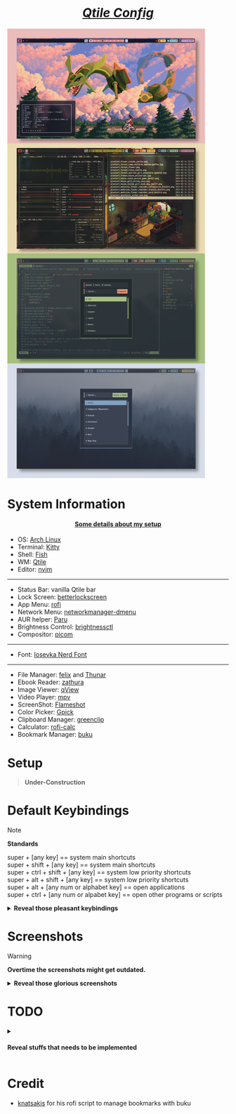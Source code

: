 <h1 align="center"><i><u>Qtile Config</u></i></h1>

![img](/ss/qtile_unixporn.png)

# System Information

<h4 align="center"><u>Some details about my setup</u></h4>

- OS: [Arch Linux](https://archlinux.org/)
- Terminal: [Kitty](https://github.com/kovidgoyal/kitty)
- Shell: [Fish](https://fishshell.com/)
- WM: [Qtile](https://github.com/qtile/qtile)
- Editor: [nvim](https://github.com/neovim/neovim)

---

- Status Bar: vanilla Qtile bar
- Lock Screen: [betterlockscreen](https://github.com/bakkeby/slock-flexipatch)
- App Menu: [rofi](https://github.com/davatorium/rofi)
- Network Menu: [networkmanager-dmenu](https://github.com/firecat53/networkmanager-dmenu)
- AUR helper: [Paru](https://github.com/Morganamilo/paru)
- Brightness Control: [brightnessctl](https://github.com/Hummer12007/brightnessctl)
- Compositor: [picom](https://github.com/yshui/picom)

---

- Font: [Iosevka Nerd Font](https://www.nerdfonts.com/)

---

- File Manager: [felix](https://github.com/kyoheiu/felix) and [Thunar](https://docs.xfce.org/xfce/thunar/start)
- Ebook Reader: [zathura](https://github.com/pwmt/zathura)
- Image Viewer: [qView](https://github.com/jurplel/qView)
- Video Player: [mpv](https://github.com/mpv-player/mpv)
- ScreenShot: [Flameshot](https://github.com/flameshot-org/flameshot)
- Color Picker: [Gpick](https://github.com/thezbyg/gpick)
- Clipboard Manager: [greenclip](https://github.com/erebe/greenclip)
- Calculator: [rofi-calc](https://github.com/svenstaro/rofi-calc)
- Bookmark Manager: [buku](https://github.com/jarun/buku)

# Setup

> **Under-Construction**

# Default Keybindings

> [!NOTE]
>
> **Standards**  
>
> super + [any key] == system main shortcuts  
> super + shift + [any key] == system main shortcuts  
> super + ctrl + shift + [any key] == system low priority shortcuts  
> super + alt + shift + [any key] == system low priority shortcuts  
> super + alt + [any num or alphabet key] == open applications  
> super + ctrl + [any num or alpabet key] == open other programs or scripts  

<details>
<summary><b>Reveal those pleasant keybindings</b></summary>

<br>

| **Keybinding (System main)**                               | **Action**                                            |
| ---------------------------------------------------------- | ----------------------------------------------------- |
| <kbd>super</kbd> + <kbd>Return</kbd>                       | Launch terminal                                       |
| <kbd>super</kbd> + <kbd>f</kbd>                            | Toggle fullscreen                                     |
| <kbd>super</kbd> + <kbd>space</kbd>                        | Toggle floating                                       |
| <kbd>super</kbd> + <kbd>b</kbd>                            | Toggle visibility of the bar                          |
| <kbd>super</kbd> + <kbd>Tab</kbd>                          | Cycle through active groups clockwise                 |
| <kbd>super</kbd> + <kbd>grave</kbd>                        | Cycle through active groups anti-clockwise            |
| <kbd>super</kbd> + <kbd>c</kbd>                            | Close/quit focused window                             |
| <kbd>super</kbd> + <kbd>i</kbd>                            | Toggle minimize of focused window                     |
| <kbd>super</kbd> + <kbd>l</kbd>                            | Lock screen                                           |
| <kbd>super</kbd> + <kbd>d</kbd>                            | Open app-launcher                                     |
| <kbd>super</kbd> + <kbd>x</kbd>                            | Open powermenu                                        |
| <kbd>super</kbd> + <kbd>h</kbd>                            | Open clipboard                                        |
| <kbd>super</kbd> + <kbd>r</kbd>                            | Open calculator                                       |
| <kbd>super</kbd> + <kbd>e</kbd>                            | Open emoji-selector                                   |
| <kbd>super</kbd> + <kbd>t</kbd>                            | Open Colorscheme-switcher                             |
| <kbd>super</kbd> + <kbd>n</kbd>                            | Open network manager                                  |
| <kbd>super</kbd> + <kbd>k</kbd>                            | Show keybindings                                      |
| <kbd>super</kbd> + <kbd>1-9</kbd>                          | Switch to specified group                             |
| <kbd>super</kbd> + <kbd>shift</kbd> + <kbd>1-9</kbd>       | Switch to and move focused window to specified group  |
| <kbd>super</kbd> + <kbd>shift</kbd> + <kbd>w</kbd>         | Toggle widgets (extra) visibility                     |
| <kbd>super</kbd> + <kbd>shift</kbd> + <kbd>t</kbd>         | Toggle tray visibility                                |
| <kbd>super</kbd> + <kbd>shift</kbd> + <kbd>r</kbd>         | Reload Qtile config                                   |
| <kbd>super</kbd> + <kbd>shift</kbd> + <kbd>q</kbd>         | Shutdown Qtile                                        |
| <kbd>super</kbd> + <kbd>shift</kbd> + <kbd>b</kbd>         | Open bookmark manager (buku)                          |
| <kbd>super</kbd> + <kbd>shift</kbd> + <kbd>Return</kbd>    | Terminal (dropdown)                                   |
| <kbd>super</kbd> + <kbd>shift</kbd> + <kbd>BackSpace</kbd> | Password manager (dropdown)                           |
| <kbd>super</kbd> + <kbd>shift</kbd> + <kbd>h</kbd>         | Task manager (btop) (dropdown)                        |
| <kbd>alt</kbd> + <kbd>Tab</kbd>                            | Cycle through windows of current group clockwise      |
| <kbd>alt</kbd> + <kbd>grave</kbd>                          | Cycle through windows of current group anti-clockwise |

<br>

| **Keybinding (System low-priority)**                                        | **Action**                         |
| --------------------------------------------------------------------------- | ---------------------------------- |
| <kbd>super</kbd> + <kbd>control</kbd> + <kbd>h</kbd>                        | Grow window to the left            |
| <kbd>super</kbd> + <kbd>control</kbd> + <kbd>l</kbd>                        | Grow window to the right           |
| <kbd>super</kbd> + <kbd>control</kbd> + <kbd>j</kbd>                        | Grow window down                   |
| <kbd>super</kbd> + <kbd>control</kbd> + <kbd>k</kbd>                        | Grow window up                     |
| <kbd>super</kbd> + <kbd>control</kbd> + <kbd>r</kbd>                        | Turn on bluelight filter           |
| <kbd>super</kbd> + <kbd>control</kbd> + <kbd>n</kbd>                        | Turn on bluelight filter           |
| <kbd>super</kbd> + <kbd>control</kbd> + <kbd>v</kbd>                        | Turn on bluelight filter (intense) |
| <kbd>super</kbd> + <kbd>control</kbd> + <kbd>p</kbd>                        | Turn on compositor (picom)         |
| <kbd>super</kbd> + <kbd>control</kbd> + <kbd>u</kbd>                        | Turn off compositor (picom)        |
| <kbd>super</kbd> + <kbd>control</kbd> + <kbd>g</kbd>                        | Open color-picker                  |
| <kbd>super</kbd> + <kbd>control</kbd> + <kbd>shift</kbd> + <kbd>space</kbd> | Cycle between layouts              |

<br>

| **Keybinding (System Keys)**        | **Action**                       |
| ----------------------------------- | -------------------------------- |
| <kbd>super</kbd> + <kbd>F2</kbd>    | Raise brightness                 |
| <kbd>super</kbd> + <kbd>F1</kbd>    | Lower brightness                 |
| <kbd>super</kbd> + <kbd>F5</kbd>    | Lower volume                     |
| <kbd>super</kbd> + <kbd>F6</kbd>    | Raise volume                     |
| <kbd>super</kbd> + <kbd>F7</kbd>    | Mute volume                      |
| <kbd>Print</kbd>                    | Take screenshot                  |
| <kbd>super</kbd> + <kbd>Print</kbd> | Open flameshot (GUI)             |
| <kbd>alt</kbd> + <kbd>Print</kbd>   | Take screenshot after 5 seconds  |
| <kbd>shift</kbd> + <kbd>Print</kbd> | Take screenshot after 10 seconds |

<br>

| **Keybinding (Open Applications)**               | **Action**                    |
| ------------------------------------------------ | ----------------------------- |
| <kbd>super</kbd> + <kbd>alt</kbd> + <kbd>b</kbd> | Open default web browser      |
| <kbd>super</kbd> + <kbd>alt</kbd> + <kbd>e</kbd> | Open Firefox                  |
| <kbd>super</kbd> + <kbd>alt</kbd> + <kbd>t</kbd> | Open file manager (thunar)    |
| <kbd>super</kbd> + <kbd>alt</kbd> + <kbd>f</kbd> | Open TUI file manager (felix) |
| <kbd>super</kbd> + <kbd>alt</kbd> + <kbd>v</kbd> | Open text editor (neovim)     |

<br>

<!-- ![img](/scripts/keymap_ss/mod1.png) -->
<!-- ![img](/scripts/keymap_ss/mod4-control-shift.png) -->
<!-- ![img](/scripts/keymap_ss/mod4-control.png) -->
<!-- ![img](/scripts/keymap_ss/mod4-mod1.png) -->
<!-- ![img](/scripts/keymap_ss/mod4-shift.png) -->
<!-- ![img](/scripts/keymap_ss/mod4.png) -->
<!-- ![img](/scripts/keymap_ss/no_modifier.png) -->
<!-- ![img](/scripts/keymap_ss/shift.png) -->

</details>

# Screenshots

> [!WARNING]
>
> **Overtime the screenshots might get outdated.**  

<details>
<summary><b>Reveal those glorious screenshots</b></summary>

<h3 align="center"><u>Catppuccin</u></h3>

![img](/ss/qtile_catppuccin_1.png)

![img](/ss/qtile_catppuccin_2.png)

![img](/ss/qtile_catppuccin_3.png)


<h3 align="center"><u>Dracula</u></h3>

![img](/ss/qtile_dracula_1.png)

![img](/ss/qtile_dracula_2.png)

![img](/ss/qtile_dracula_3.png)


<h3 align="center"><u>Everforest</u></h3>

![img](/ss/qtile_everforest_1.png)

![img](/ss/qtile_everforest_2.png)

![img](/ss/qtile_everforest_3.png)


<h3 align="center"><u>Gruvbox</u></h3>

![img](/ss/qtile_gruvbox_1.png)

![img](/ss/qtile_gruvbox_2.png)

![img](/ss/qtile_gruvbox_3.png)

<h3 align="center"><u>Nord</u></h3>

![img](/ss/qtile_nord_1.png)

![img](/ss/qtile_nord_2.png)

![img](/ss/qtile_nord_3.png)

<h3 align="center"><u>Rose Pine</u></h3>

![img](/ss/qtile_rose-pine_1.png)

![img](/ss/qtile_rose-pine_2.png)

![img](/ss/qtile_rose-pine_3.png)

</details>

# TODO

<details>
<summary><h4>Reveal stuffs that needs to be implemented</h4></summary>

- [ ] configure dunst

</details>

# Credit

- [knatsakis](https://github.com/knatsakis) for his rofi script to manage bookmarks with buku
